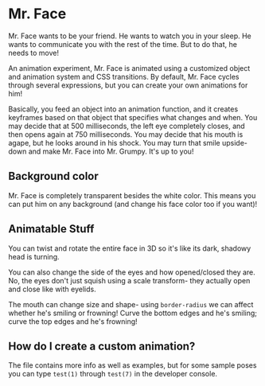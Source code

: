 # Mr. Face

Mr. Face wants to be your friend. He wants to watch you in your sleep. He wants to communicate you with the rest of the time. But to do that, he needs to move!

An animation experiment, Mr. Face is animated using a customized object and animation system and CSS transitions. By default, Mr. Face cycles through several expressions, but you can create your own animations for him!

Basically, you feed an object into an animation function, and it creates keyframes based on that object that specifies what changes and when. You may decide that at 500 milliseconds, the left eye completely closes, and then opens again at 750 milliseconds. You may decide that his mouth is agape, but he looks around in his shock. You may turn that smile upside-down and make Mr. Face into Mr. Grumpy. It's up to you!

## Background color

Mr. Face is completely transparent besides the white color. This means you can put him on any background (and change his face color too if you want)!

## Animatable Stuff

You can twist and rotate the entire face in 3D so it's like its dark, shadowy head is turning.

You can also change the side of the eyes and how opened/closed they are. No, the eyes don't just squish using a scale transform- they actually open and close like with eyelids.

The mouth can change size and shape- using `border-radius` we can affect whether he's smiling or frowning! Curve the bottom edges and he's smiling; curve the top edges and he's frowning!

## How do I create a custom animation?

The file contains more info as well as examples, but for some sample poses you can type `test(1)` through `test(7)` in the developer console.

